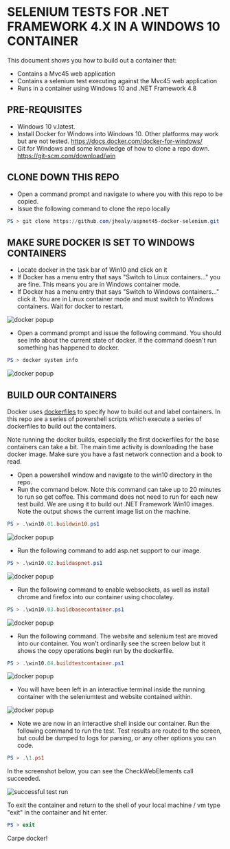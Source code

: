 # SELENIUM TESTS FOR .NET FRAMEWORK 4.X IN A WINDOWS 10 CONTAINER

This document shows you how to build out a container that:

* Contains a Mvc45 web application
* Contains a selenium test executing against the Mvc45 web application
* Runs in a container using Windows 10 and .NET Framework 4.8

## PRE-REQUISITES

* Windows 10 v.latest.  
* Install Docker for Windows into Windows 10. Other platforms may work but are not tested.  https://docs.docker.com/docker-for-windows/
* Git for Windows and some knowledge of how to clone a repo down.  https://git-scm.com/download/win

## CLONE DOWN THIS REPO

* Open a command prompt and navigate to where you with this repo to be copied.
* Issue the following command to clone the repo locally

```powershell
PS > git clone https://github.com/jhealy/aspnet45-docker-selenium.git
```

## MAKE SURE DOCKER IS SET TO WINDOWS CONTAINERS

* Locate docker in the task bar of Win10 and click on it
* If Docker has a menu entry that says "Switch to Linux containers..." you are fine.  This means you are in Windows container mode.
* If Docker has a menu entry that says "Switch to Windows containers..." click it.  You are in Linux container mode and must switch to Windows containers.  Wait for docker to restart.

![docker popup](images/docker-popup.jpg)

* Open a command prompt and issue the following command.  You should see info about the current state of docker.  If the command doesn't run something has happened to docker.

```powershell
PS > docker system info
```

![docker popup](images/docker-system-info.jpg)

## BUILD OUR CONTAINERS

Docker uses [dockerfiles](https://docs.docker.com/engine/reference/builder) to specify how to build out and label containers.  In this repo are a series of powershell scripts which execute a series of dockerfiles to build out the containers.  

Note running the docker builds, especially the first dockerfiles for the base containers can take a bit. The main time activity is downloading the base docker image. Make sure you have a fast network connection and a book to read.

* Open a powershell window and navigate to the win10 directory in the repo.
* Run the command below.  Note this command can take up to 20 minutes to run so get coffee. This command does not need to run for each new test build.  We are using it to build out .NET Framework Win10 images.  Note the output shows the current image list on the machine.

```powershell
PS > .\win10.01.buildwin10.ps1
```

![docker popup](images/docker-build-01.jpg)

* Run the following command to add asp.net support to our image.

```powershell
PS > .\win10.02.buildaspnet.ps1
```

![docker popup](images/docker-build-02.jpg)

* Run the following command to enable websockets, as well as install chrome and firefox into our container using chocolatey.

```powershell
PS > .\win10.03.buildbasecontainer.ps1
```

![docker popup](images/docker-build-03.jpg)

* Run the following command.  The website and selenium test are moved into our container.  You won't ordinarily see the screen below but it shows the copy operations begin run by the dockerfile.

```powershell
PS > .\win10.04.buildtestcontainer.ps1
```

![docker popup](images/docker-build-04_1.jpg)

* You will have been left in an interactive terminal inside the running container with the seleniumtest and website contained within.

![docker popup](images/docker-build-04_2.jpg)

* Note we are now in an interactive shell inside our container.  Run the following command to run the test.  Test results are routed to the screen, but could be dumped to logs for parsing, or any other options you can code.

```powershell
PS > .\1.ps1
```

In the screenshot below, you can see the CheckWebElements call succeeded.

![successful test run](images/win10-04-testrungood.jpg)

To exit the container and return to the shell of your local machine / vm type "exit" in the container and hit enter.

```powershell
PS > exit
```

Carpe docker!
